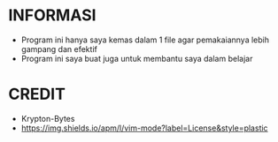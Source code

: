 # INFORMASI
- Program ini hanya saya kemas dalam 1 file agar pemakaiannya lebih gampang dan efektif
- Program ini saya buat juga untuk membantu saya dalam belajar

# CREDIT
- Krypton-Bytes
- https://img.shields.io/apm/l/vim-mode?label=License&style=plastic
